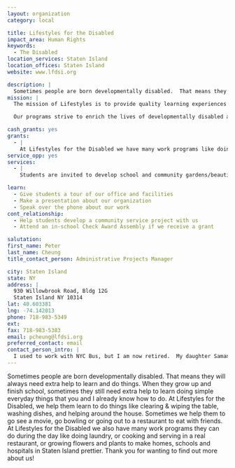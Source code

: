 ```yaml
---
layout: organization
category: local

title: Lifestyles for the Disabled
impact_area: Human Rights
keywords: 
  - The Disabled
location_services: Staten Island
location_offices: Staten Island
website: www.lfdsi.org

description: |
  Sometimes people are born developmentally disabled.  That means they will always need extra help to learn and do things.  When they grow up and finish school, sometimes they still need extra help to learn doing simple everyday things that you and I already know how to do.  At Lifestyles for the Disabled, we help them learn to do things like clearing & wiping the table, washing dishes, and helping around the house.  Sometimes we help them to go see a movie, go bowling or going out to a restaurant to eat with friends.  At Lifestyles for the Disabled we also have many work programs they can do during the day  like doing laundry, or cooking and serving in a real restaurant, or growing flowers and plants to make homes, schools and hospitals in Staten Island prettier.  Thank you for wanting to find out more about us!
mission: |
  The mission of Lifestyles is to provide quality learning experiences that will enable all consumers, regardless of their present disabilities, to become productive members of society and live their lives with dignity and as independently as possible.

  Our programs strive to enrich the lives of developmentally disabled adults on Staten Island by helping them access needed services, achieve fulfillment through positive work experiences and enjoy life through travel and entertainment opportunities. A staff of 100 full and part time employees work to help serve upwards of 200 consumers receiving various services, such as Medicaid Service Coordination, Day Habilitation, Recreational Respite, and OPTS.

cash_grants: yes
grants: 
  - |
    At Lifestyles for the Disabled we have many work programs like doing laundry, or cooking and serving in a real restaurant, or growing flowers and plants to make homes, schools and hospitals in Staten Island prettier.  Our Greenhouse Program has special needs that our other programs do not.  When we teach our “disabled workers” to do planting, weeding and potting flowers and vegetables, our equipment sometimes breaks or wears out.  Since we have real greenhouses and large gardens, we need to use “professional grade” tools and equipment that cost more.  They are larger and heavy-duty but due to constant use, these tools and equipment still manage to break or wear-out.  We always need to replace gloves and tools.  We also need to buy pots and trays for plants, seeds, and seedlings and top soil for growing the plants.  Your help is greatly appreciated!
service_opp: yes
services: 
  - |
    Students are invited to develop school and community gardens/beautification service projects with Lifestyles' Greenhouse program.

learn: 
  - Give students a tour of our office and facilities
  - Make a presentation about our organization
  - Speak over the phone about our work
cont_relationship: 
  - Help students develop a community service project with us
  - Attend an in-school Check Award Assembly if we receive a grant

salutation: 
first_name: Peter
last_name: Cheung
title_contact_person: Administrative Projects Manager

city: Staten Island
state: NY
address: |
  930 Willowbrook Road, Bldg 12G  
  Staten Island NY 10314
lat: 40.603381
lng: -74.142013
phone: 718-983-5349
ext: 
fax: 718-983-5383
email: pcheung@lfdsi.org
preferred_contact: email
contact_person_intro: |
  I used to work with NYC Bus, but I am now retired.  My daughter Samantha is one of the special children that need extra time and help to learn to do things.  There are many things she will not ever learn to do.  So the work of Lifestyles has a special meaning for me.  Fall of 2007, I began working part-time with Lifestyles and work mostly on contracts and grants.  A year latter, I became my ageny's contact with the wonderful Penny Harvest program.
---
```

Sometimes people are born developmentally disabled.  That means they will always need extra help to learn and do things.  When they grow up and finish school, sometimes they still need extra help to learn doing simple everyday things that you and I already know how to do.  At Lifestyles for the Disabled, we help them learn to do things like clearing & wiping the table, washing dishes, and helping around the house.  Sometimes we help them to go see a movie, go bowling or going out to a restaurant to eat with friends.  At Lifestyles for the Disabled we also have many work programs they can do during the day  like doing laundry, or cooking and serving in a real restaurant, or growing flowers and plants to make homes, schools and hospitals in Staten Island prettier.  Thank you for wanting to find out more about us!